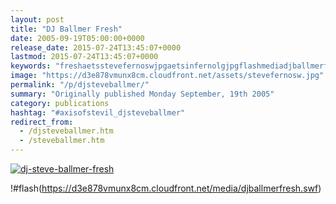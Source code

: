 ```yaml
---
layout: post
title: "DJ Ballmer Fresh"
date: 2005-09-19T05:00:00+0000
release_date: 2015-07-24T13:45:07+0000
lastmod: 2015-07-24T13:45:07+0000
keywords: "freshaetsstevefernoswjpgaetsinfernolgjpgflashmediadjballmerfreshswf, ballmer, steve"
image: "https://d3e878vmunx8cm.cloudfront.net/assets/stevefernosw.jpg"
permalink: "/p/djsteveballmer/"
summary: "Originally published Monday September, 19th 2005"
category: publications
hashtag: "#axisofstevil_djsteveballmer"
redirect_from:
  - /djsteveballmer.htm
  - /steveballmer.htm
---
```


[![dj-steve-ballmer-fresh](https://d3e878vmunx8cm.cloudfront.net/assets/stevefernosw.jpg)](https://d3e878vmunx8cm.cloudfront.net/assets/Infernolg.jpg)

!#flash(https://d3e878vmunx8cm.cloudfront.net/media/djballmerfresh.swf)
